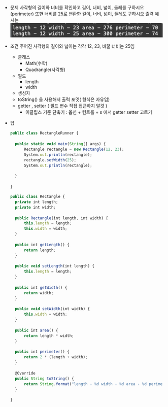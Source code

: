 - 문제
  사각형의 길이와 너비를 확인하고 길이, 너비, 넓이, 둘레를 구하시오(perimeter)
  또한 너비를 25로 변환한 길이, 너비, 넓이, 둘레도 구하시오
  출력 예시는
  ![Alt text](./images/image-12.png)
- 조건
  주어진 사각형의 길이와 넓이는 각각 12, 23, 바꿀 너비는 25임
  - 클래스
    - Math(수학)
    - Quadrangle(사각형)
  - 필드
    - length
    - width
  - 생성자
  - toString() 을 사용해서 출력 포멧( 형식은 자유임)
  - getter , setter ( 필드 변수 직접 접근하지 말것 )
    - 이클립스 기준 단축키 : 옵션 + 컨트롤 + s 에서 getter setter 고르기
- 답

  ```jsx
  public class RectangleRunner {

  	public static void main(String[] args) {
  		Rectangle rectangle = new Rectangle(12, 23);
  		System.out.println(rectangle);
  		rectangle.setWidth(25);
  		System.out.println(rectangle);

  	}

  }
  ```

  ```jsx
  public class Rectangle {
  	private int length;
  	private int width;

  	public Rectangle(int length, int width) {
  		this.length = length;
  		this.width = width;
  	}

  	public int getLength() {
  		return length;
  	}

  	public void setLength(int length) {
  		this.length = length;
  	}

  	public int getWidth() {
  		return width;
  	}

  	public void setWidth(int width) {
  		this.width = width;
  	}

  	public int area() {
  		return length * width;
  	}

  	public int perimeter() {
  		return 2 * (length + width);
  	}

  	@Override
  	public String toString() {
  		return String.format("length - %d width - %d area - %d perimeter - %d", length, width, area(), perimeter());
  	}

  }
  ```
